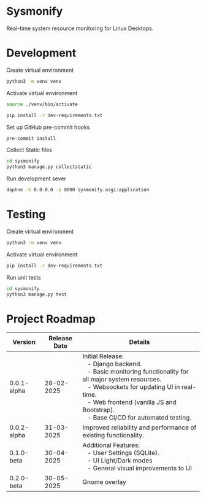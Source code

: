 # Sysmonify

Real-time system resource monitoring for Linux Desktops.

# Development

Create virtual environment

```bash
python3 -m venv venv
```

Activate virtual environment

```bash
source ./venv/bin/activate
```

```bash
pip install -r dev-requirements.txt
```

Set up GitHub pre-commit hooks

```bash
pre-commit install
```

Collect Static files

```bash
cd sysmonify
python3 manage.py collectstatic
```

Run development sever

```bash
daphne -b 0.0.0.0 -p 8000 sysmonify.asgi:application
```

# Testing

Create virtual environment

```bash
python3 -m venv venv
```

Activate virtual environment

```bash
pip install -r dev-requirements.txt
```

Run unit tests

```bash
cd sysmonify
python3 manage.py test
```

# Project Roadmap

| Version | Release Date | Details |
|---------|--------------|---------|
| 0.0.1-alpha | 28-02-2025 | Initial Release: <br> &nbsp;&nbsp; - Django backend. <br> &nbsp;&nbsp; - Basic monitoring functionality for all major system resources. <br> &nbsp;&nbsp; - Websockets for updating UI in real-time. <br> &nbsp;&nbsp; - Web frontend (vanilla JS and Bootstrap). <br> &nbsp;&nbsp; - Base CI/CD for automated testing.
| 0.0.2-alpha | 31-03-2025 | Improved reliability and performance of existing functionality.
| 0.1.0-beta | 30-04-2025 | Additional Features: <br> &nbsp;&nbsp; - User Settings (SQLite). <br> &nbsp;&nbsp; - UI Light/Dark modes <br> &nbsp;&nbsp; - General visual improvements to UI
| 0.2.0-beta | 30-05-2025 | Gnome overlay
